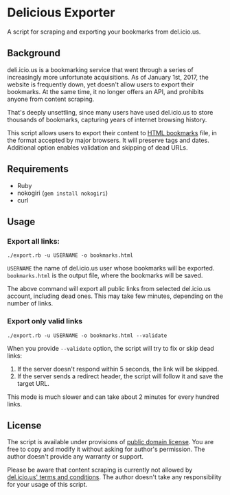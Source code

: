 # Delicious Exporter

A script for scraping and exporting your bookmarks from del.icio.us.

## Background

deli.icio.us is a bookmarking service that went through a series of increasingly more unfortunate acquisitions. As of January 1st, 2017, the website is frequently down, yet doesn't allow users to export their bookmarks. At the same time, it no longer offers an API, and prohibits anyone from content scraping.

That's deeply unsettling, since many users have used del.icio.us to store thousands of bookmarks, capturing years of internet browsing history.

This script allows users to export their content to [HTML bookmarks](https://msdn.microsoft.com/en-us/library/aa753582.aspx "Netscape Bookmark File Format") file, in the format accepted by major browsers. It will preserve tags and dates. Additional option enables validation and skipping of dead URLs.


## Requirements

* Ruby
* nokogiri (`gem install nokogiri`)
* curl

## Usage

### Export all links:

`./export.rb -u USERNAME -o bookmarks.html`

`USERNAME` the name of del.icio.us user whose bookmarks will be exported. `bookmarks.html` is the output file, where the bookmarks will be saved.

The above command will export all public links from selected del.icio.us account, including dead ones. This may take few minutes, depending on the number of links.

### Export only valid links

`./export.rb -u USERNAME -o bookmarks.html --validate`

When you provide `--validate` option, the script will try to fix or skip dead links:

1. If the server doesn't respond within 5 seconds, the link will be skipped.
2. If the server sends a redirect header, the script will follow it and save the target URL.

This mode is much slower and can take about 2 minutes for every hundred links.

## License

The script is available under provisions of [public domain license](https://creativecommons.org/publicdomain/zero/1.0/). You are free to copy and modify it without asking for author's permission. The author doesn't provide any warranty or support.

Please be aware that content scraping is currently not allowed by [del.icio.us' terms and conditions](https://del.icio.us/terms). The author doesn't take any responsibility for your usage of this script.
